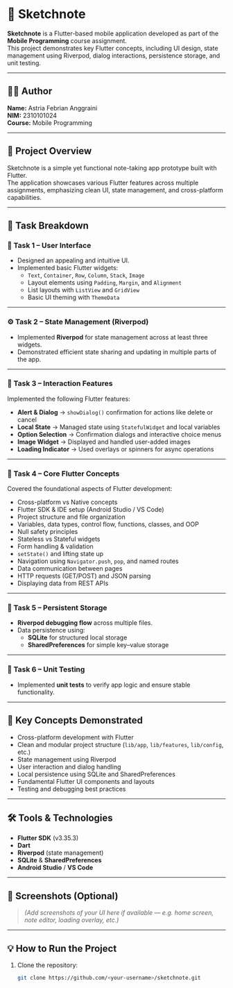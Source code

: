 # 📝 Sketchnote

**Sketchnote** is a Flutter-based mobile application developed as part of the **Mobile Programming** course assignment.  
This project demonstrates key Flutter concepts, including UI design, state management using Riverpod, dialog interactions, persistence storage, and unit testing.

---

## 👩‍💻 Author

**Name:** Astria Febrian Anggraini  
**NIM:** 2310101024  
**Course:** Mobile Programming

---

## 🚀 Project Overview

Sketchnote is a simple yet functional note-taking app prototype built with Flutter.  
The application showcases various Flutter features across multiple assignments, emphasizing clean UI, state management, and cross-platform capabilities.

---

## 🧩 Task Breakdown

### 🧠 Task 1 – User Interface
- Designed an appealing and intuitive UI.  
- Implemented basic Flutter widgets:
  - `Text`, `Container`, `Row`, `Column`, `Stack`, `Image`
  - Layout elements using `Padding`, `Margin`, and `Alignment`
  - List layouts with `ListView` and `GridView`
  - Basic UI theming with `ThemeData`

---

### ⚙️ Task 2 – State Management (Riverpod)
- Implemented **Riverpod** for state management across at least three widgets.  
- Demonstrated efficient state sharing and updating in multiple parts of the app.

---

### 💬 Task 3 – Interaction Features
Implemented the following Flutter features:
- **Alert & Dialog** → `showDialog()` confirmation for actions like delete or cancel  
- **Local State** → Managed state using `StatefulWidget` and local variables  
- **Option Selection** → Confirmation dialogs and interactive choice menus  
- **Image Widget** → Displayed and handled user-added images  
- **Loading Indicator** → Used overlays or spinners for async operations  

---

### 📱 Task 4 – Core Flutter Concepts
Covered the foundational aspects of Flutter development:
- Cross-platform vs Native concepts  
- Flutter SDK & IDE setup (Android Studio / VS Code)  
- Project structure and file organization  
- Variables, data types, control flow, functions, classes, and OOP  
- Null safety principles  
- Stateless vs Stateful widgets  
- Form handling & validation  
- `setState()` and lifting state up  
- Navigation using `Navigator.push`, `pop`, and named routes  
- Data communication between pages  
- HTTP requests (GET/POST) and JSON parsing  
- Displaying data from REST APIs  

---

### 🧱 Task 5 – Persistent Storage
- **Riverpod debugging flow** across multiple files.  
- Data persistence using:
  - **SQLite** for structured local storage  
  - **SharedPreferences** for simple key–value storage

---

### 🧪 Task 6 – Unit Testing
- Implemented **unit tests** to verify app logic and ensure stable functionality.

---

## 🧠 Key Concepts Demonstrated
- Cross-platform development with Flutter  
- Clean and modular project structure (`lib/app`, `lib/features`, `lib/config`, etc.)  
- State management using Riverpod  
- User interaction and dialog handling  
- Local persistence using SQLite and SharedPreferences  
- Fundamental Flutter UI components and layouts  
- Testing and debugging best practices  

---

## 🛠️ Tools & Technologies
- **Flutter SDK** (v3.35.3)
- **Dart**
- **Riverpod** (state management)
- **SQLite** & **SharedPreferences**
- **Android Studio** / **VS Code**

---

## 📸 Screenshots (Optional)
> *(Add screenshots of your UI here if available — e.g. home screen, note editor, loading overlay, etc.)*

---

## 💡 How to Run the Project
1. Clone the repository:
   ```bash
   git clone https://github.com/<your-username>/sketchnote.git
